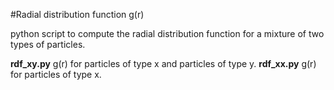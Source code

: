 #Radial distribution function g(r) 

python script to compute the radial distribution function for a mixture of two types of particles. 

__rdf_xy.py__ g(r) for particles of type x and particles of type y.
__rdf_xx.py__ g(r) for particles of type x. 
